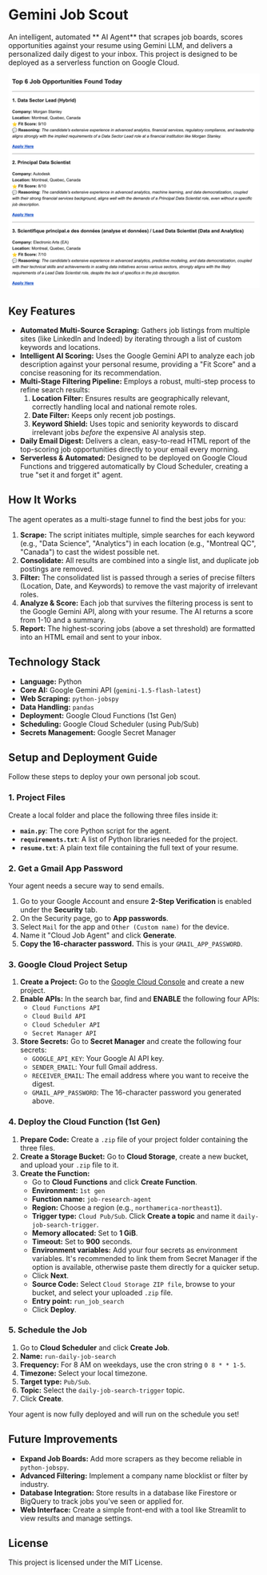 # Gemini Job Scout

An intelligent, automated ** AI Agent** that scrapes job boards, scores opportunities against your resume using Gemini LLM, and delivers a personalized daily digest to your inbox. This project is designed to be deployed as a serverless function on Google Cloud.


![Agent Output](Screenshot.png)


## Key Features

*   **Automated Multi-Source Scraping:** Gathers job listings from multiple sites (like LinkedIn and Indeed) by iterating through a list of custom keywords and locations.
*   **Intelligent AI Scoring:** Uses the Google Gemini API to analyze each job description against your personal resume, providing a "Fit Score" and a concise reasoning for its recommendation.
*   **Multi-Stage Filtering Pipeline:** Employs a robust, multi-step process to refine search results:
    1.  **Location Filter:** Ensures results are geographically relevant, correctly handling local and national remote roles.
    2.  **Date Filter:** Keeps only recent job postings.
    3.  **Keyword Shield:** Uses topic and seniority keywords to discard irrelevant jobs *before* the expensive AI analysis step.
*   **Daily Email Digest:** Delivers a clean, easy-to-read HTML report of the top-scoring job opportunities directly to your email every morning.
*   **Serverless & Automated:** Designed to be deployed on Google Cloud Functions and triggered automatically by Cloud Scheduler, creating a true "set it and forget it" agent.

## How It Works

The agent operates as a multi-stage funnel to find the best jobs for you:

1.  **Scrape:** The script initiates multiple, simple searches for each keyword (e.g., "Data Science", "Analytics") in each location (e.g., "Montreal QC", "Canada") to cast the widest possible net.
2.  **Consolidate:** All results are combined into a single list, and duplicate job postings are removed.
3.  **Filter:** The consolidated list is passed through a series of precise filters (Location, Date, and Keywords) to remove the vast majority of irrelevant roles.
4.  **Analyze & Score:** Each job that survives the filtering process is sent to the Google Gemini API, along with your resume. The AI returns a score from 1-10 and a summary.
5.  **Report:** The highest-scoring jobs (above a set threshold) are formatted into an HTML email and sent to your inbox.

## Technology Stack

*   **Language:** Python
*   **Core AI:** Google Gemini API (`gemini-1.5-flash-latest`)
*   **Web Scraping:** `python-jobspy`
*   **Data Handling:** `pandas`
*   **Deployment:** Google Cloud Functions (1st Gen)
*   **Scheduling:** Google Cloud Scheduler (using Pub/Sub)
*   **Secrets Management:** Google Secret Manager

## Setup and Deployment Guide

Follow these steps to deploy your own personal job scout.

### 1. Project Files

Create a local folder and place the following three files inside it:

*   **`main.py`**: The core Python script for the agent.
*   **`requirements.txt`**: A list of Python libraries needed for the project.
*   **`resume.txt`**: A plain text file containing the full text of your resume.

### 2. Get a Gmail App Password

Your agent needs a secure way to send emails.
1.  Go to your Google Account and ensure **2-Step Verification** is enabled under the **Security** tab.
2.  On the Security page, go to **App passwords**.
3.  Select `Mail` for the app and `Other (Custom name)` for the device.
4.  Name it "Cloud Job Agent" and click **Generate**.
5.  **Copy the 16-character password.** This is your `GMAIL_APP_PASSWORD`.

### 3. Google Cloud Project Setup

1.  **Create a Project:** Go to the [Google Cloud Console](https://console.cloud.google.com/) and create a new project.
2.  **Enable APIs:** In the search bar, find and **ENABLE** the following four APIs:
    *   `Cloud Functions API`
    *   `Cloud Build API`
    *   `Cloud Scheduler API`
    *   `Secret Manager API`
3.  **Store Secrets:** Go to **Secret Manager** and create the following four secrets:
    *   `GOOGLE_API_KEY`: Your Google AI API key.
    *   `SENDER_EMAIL`: Your full Gmail address.
    *   `RECEIVER_EMAIL`: The email address where you want to receive the digest.
    *   `GMAIL_APP_PASSWORD`: The 16-character password you generated above.

### 4. Deploy the Cloud Function (1st Gen)

1.  **Prepare Code:** Create a `.zip` file of your project folder containing the three files.
2.  **Create a Storage Bucket:** Go to **Cloud Storage**, create a new bucket, and upload your `.zip` file to it.
3.  **Create the Function:**
    *   Go to **Cloud Functions** and click **Create Function**.
    *   **Environment:** `1st gen`
    *   **Function name:** `job-research-agent`
    *   **Region:** Choose a region (e.g., `northamerica-northeast1`).
    *   **Trigger type:** `Cloud Pub/Sub`. Click **Create a topic** and name it `daily-job-search-trigger`.
    *   **Memory allocated:** Set to **1 GiB**.
    *   **Timeout:** Set to **900** seconds.
    *   **Environment variables:** Add your four secrets as environment variables. It's recommended to link them from Secret Manager if the option is available, otherwise paste them directly for a quicker setup.
    *   Click **Next**.
    *   **Source Code:** Select `Cloud Storage ZIP file`, browse to your bucket, and select your uploaded `.zip` file.
    *   **Entry point:** `run_job_search`
    *   Click **Deploy**.

### 5. Schedule the Job

1.  Go to **Cloud Scheduler** and click **Create Job**.
2.  **Name:** `run-daily-job-search`
3.  **Frequency:** For 8 AM on weekdays, use the cron string `0 8 * * 1-5`.
4.  **Timezone:** Select your local timezone.
5.  **Target type:** `Pub/Sub`.
6.  **Topic:** Select the `daily-job-search-trigger` topic.
7.  Click **Create**.

Your agent is now fully deployed and will run on the schedule you set!

## Future Improvements

*   **Expand Job Boards:** Add more scrapers as they become reliable in `python-jobspy`.
*   **Advanced Filtering:** Implement a company name blocklist or filter by industry.
*   **Database Integration:** Store results in a database like Firestore or BigQuery to track jobs you've seen or applied for.
*   **Web Interface:** Create a simple front-end with a tool like Streamlit to view results and manage settings.

## License

This project is licensed under the MIT License.
